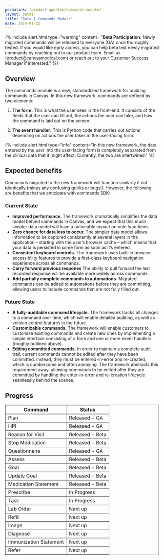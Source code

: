 ```yaml
---
permalink: /product-updates/commands-module/
layout: betas
title: "Beta | Commands Module"
date: 2024-01-22
---
```


{% include alert.html type="warning" content= "<b>Beta Participation:</b> Newly migrated commands will be released to everyone (GA) once thoroughly tested. If you would like early access, you can help beta test newly migrated commands by reaching out to our product team. Email us (product@canvasmedical.com) or reach out to your Customer Success Manager if interested."  %}

## Overview

The commands module is a new, standardized framework for building commands in Canvas. In this new framework, commands are defined by two elements:

1. **The form:** This is what the user sees in the front-end. It consists of the fields that the user can fill out, the actions the user can take, and how the command is laid out on the screen.

2. **The event handler:** This is Python code that carries out actions depending on actions the user takes in the user-facing form.

{% include alert.html type="info" content="In this new framework, the data entered by the user into the user-facing form is completely separated from the clinical data that it might affect. Currently, the two are intertwined."  %}


## Expected benefits

Commands migrated to the new framework will function similarly if not identically (minus any confusing quirks or bugs!). However, the following are benefits that we anticipate with commands SDK:

### Current State
- **Improved performance.** The framework dramatically simplifies the data model behind commands in Canvas, and we expect that this much simpler data model will have a noticeable impact on note load times.
- **Zero chance for data loss to occur.** The simpler data model allows information to be captured consistently at several layers in the application – starting with the user’s browser cache – which means that your data is persisted in some form as soon as it’s entered.
- **Consistent keyboard controls.** The framework uses built-in browser accessibility features to provide a first-class keyboard navigation experience across all commands.
- **Carry forward previous respones** The ability to pull forward the last recorded response will be available more widely across commands. 
- **Add partially complete commands to automations.** Migrated commands can be added to automations before they are committing, allowing users to include commands that are not fully filled out. 


### Future State
- **A fully-auditable command lifecycle.** The framework tracks all changes to a command over time, which will enable detailed auditing, as well as version control features in the future.
- **Customizable commands.** The framework will enable customers to customize existing commands and create new ones by implementing a simple interface consisting of a form and one or more event handlers (roughly outlined above).
- **Editing committed commands.** In order to maintain a complete audit trail, current commands cannot be edited after they have been committed. Instead, they must be entered-in-error and re-created, which is cumbersome and often annoying. The framework abstracts this requirement away, allowing commands to be edited after they are committed by handling the enter-in-error and re-creation lifecycle seamlessly behind the scenes.

## Progress

<table border="1">
  <thead>
    <tr>
      <th>Command</th>
      <th>Status</th>
    </tr>
  </thead>
  <tbody>
    <tr>
      <td>Plan</td>
      <td> <span class="tag-complete"> Released - GA </span> </td>
    </tr>
    <tr> 
      <td>HPI</td>
      <td> <span class="tag-complete"> Released - GA </span> </td>
    </tr>
     <tr> 
      <td>Reason for Visit</td>
      <td><span class="tag-beta-testing"> Released - Beta </span> </td>
    </tr>
     <tr> 
      <td>Stop Medication</td>
      <td><span class="tag-beta-testing"> Released - Beta </span> </td>
    </tr>
     <tr> 
      <td>Questionnaire</td>
      <td> <span class="tag-complete"> Released - GA </span> </td>
    </tr>
     <tr> 
      <td>Assess</td>
      <td><span class="tag-beta-testing"> Released - Beta </span> </td>
    </tr>
     <tr> 
      <td>Goal</td>
      <td><span class="tag-beta-testing"> Released - Beta </span> </td>
    </tr>
     <tr> 
      <td>Update Goal</td>
      <td><span class="tag-beta-testing"> Released - Beta </span> </td>
    </tr>
     <tr> 
      <td>Medication Statement</td>
      <td><span class="tag-beta-testing"> Released - Beta </span> </td>
    </tr>
    <tr> 
      <td>Prescribe</td>
      <td><span class="tag-in-progress"> In Progress </span> </td>
    </tr>
      <tr> 
      <td>Task</td>
      <td><span class="tag-in-progress"> In Progress </span> </td>
    </tr>
     <tr> 
      <td>Lab Order</td>
      <td><span class="tag-next-up"> Next up </span> </td>
    </tr>
       <tr> 
      <td>Refill</td>
      <td><span class="tag-next-up"> Next up </span> </td>
    </tr>
     <tr> 
      <td>Image</td>
      <td><span class="tag-next-up"> Next up </span> </td>
    </tr>
     <tr> 
      <td>Diagnose</td>
      <td><span class="tag-next-up"> Next up </span> </td>
    </tr>
    <tr> 
      <td>Immunization Statement</td>
      <td><span class="tag-next-up"> Next up </span> </td>
    </tr>
     <tr> 
      <td>Refer</td>
      <td><span class="tag-next-up"> Next up </span> </td>
    </tr>
  </tbody>
</table>